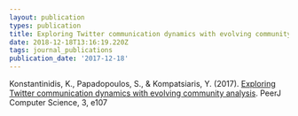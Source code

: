 ```yaml
---
layout: publication
types: publication
title: Exploring Twitter communication dynamics with evolving community analysis
date: 2018-12-18T13:16:19.220Z
tags: journal_publications
publication_date: '2017-12-18'
---
```

Konstantinidis, K., Papadopoulos, S., & Kompatsiaris, Y. (2017). [Exploring Twitter communication dynamics with evolving community analysis](https://peerj.com/articles/cs-107/). PeerJ Computer Science, 3, e107
